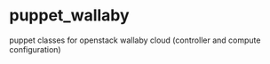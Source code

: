# puppet_wallaby
puppet classes for openstack wallaby cloud (controller and compute configuration) 
